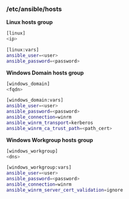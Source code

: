 ### /etc/ansible/hosts

**Linux hosts group**

```bash
[linux]
<ip>

[linux:vars]
ansible_user=<user>
ansible_password=<password>
```

**Windows Domain hosts group**

```bash
[windows_domain]
<fqdn>

[windows_domain:vars]
ansible_user=<user>
ansible_password=<password>
ansible_connection=winrm
ansible_winrm_transport=kerberos
ansible_winrm_ca_trust_path=<path_cert>
```

**Windows Workgroup hosts group**

```bash
[windows_workgroup]
<dns>

[windows_workgroup:vars]
ansible_user=<user>
ansible_password=<password>
ansible_connection=winrm
ansible_winrm_server_cert_validation=ignore
```